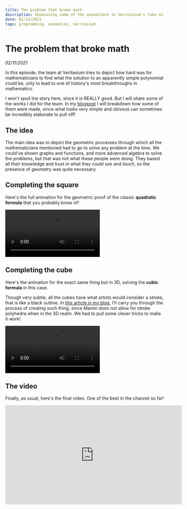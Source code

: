 ```yaml
---
title: The problem that broke math
description: Showcasing some of the animations in Veritasium's take on cubic functions
date: 02/11/2021
tags: programming, animation, veritasium
---
```


# The problem that broke math
*02/11/2021*

In this episode, the team at Veritasium tries to depict how hard was for mathematicians to find what the solution to an apparently simple polynomial could be, only to lead to one of history's most breakthroughs in mathematics.

I won't spoil the story here, since it is REALLY good. But I will share some of the works I did for the team. In my [blogpost](/blog) I will breakdown how some of them were made, since what looks very simple and obivous can sometimes be incredibly elaborate to pull off!


## The idea

The main idea was to depict the geometric processes through which all the mathematicians mentioned had to go to solve any problem at the time. We could've shown graphs and functions, and more advanced algebra to solve the problems, but that was not what these people were doing. They based all their knowledge and trust in what they could *see* and *touch*, so the presence of geometry was quite necessary.


## Completing the square

Here's the full animation for the geometric proof of the classic **quadratic formula** that you probably know of! 


![Cubes dancing](/portfolio-images/the-cubic/squares.mp4)

## Completing the cube

Here's the animation for the exact same thing but in 3D, solving the **cubic formula** in this case. 

Though very subtle, all the cubes have what artists would consider a *stroke*, that is like a black outline. In [this article in my blog](/blog/stroke-cubes-manim), I'll carry you through the process of creating such thing, since Manim does not allow for stroke polyhedra when in the 3D realm. We had to pull some clever tricks to make it work!

![Cubes dancing](/portfolio-images/the-cubic/cubes.mp4)


## The video

Finally, as usual, here's the final video. One of the best in the channel so far! 

<iframe width="560" height="315" src="https://www.youtube.com/embed/cUzklzVXJwo" title="YouTube video player" frameborder="0" allow="accelerometer; autoplay; clipboard-write; encrypted-media; gyroscope; picture-in-picture" allowfullscreen></iframe>


